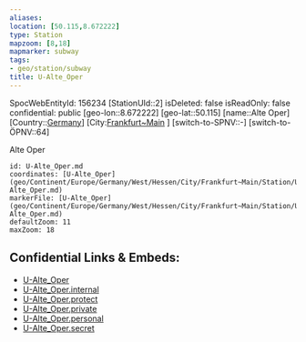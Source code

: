 ```yaml
---
aliases: 
location: [50.115,8.672222]
type: Station 
mapzoom: [8,18] 
mapmarker: subway 
tags:
- geo/station/subway
title: U-Alte_Oper
---
```

SpocWebEntityId: 156234
[StationUId::2]
isDeleted: false
isReadOnly: false
confidential: public
[geo-lon::8.672222]
[geo-lat::50.115]
[name::Alte Oper]
[Country::[Germany](geo/Continent/Europe/Germany.md)]
[City:[Frankfurt~Main](geo/Continent/Europe/Germany/West/Hessen/City/Frankfurt~Main.md) ]
[switch-to-SPNV::-]
[switch-to-ÖPNV::64]

Alte Oper

```leaflet
id: U-Alte_Oper.md
coordinates: [U-Alte_Oper](geo/Continent/Europe/Germany/West/Hessen/City/Frankfurt~Main/Station/U-Alte_Oper.md)
markerFile: [U-Alte_Oper](geo/Continent/Europe/Germany/West/Hessen/City/Frankfurt~Main/Station/U-Alte_Oper.md)
defaultZoom: 11 
maxZoom: 18
```


## Confidential Links & Embeds: 
- [U-Alte_Oper](../../../../../../../../../../_public/geo/Continent/Europe/Germany/West/Hessen/City/Frankfurt~Main/Station/U-Alte_Oper.md) 
- [U-Alte_Oper.internal](../../../../../../../../../../_internal/geo/Continent/Europe/Germany/West/Hessen/City/Frankfurt~Main/Station/U-Alte_Oper.internal.md) 
- [U-Alte_Oper.protect](../../../../../../../../../../_protect/geo/Continent/Europe/Germany/West/Hessen/City/Frankfurt~Main/Station/U-Alte_Oper.protect.md) 
- [U-Alte_Oper.private](../../../../../../../../../../_private/geo/Continent/Europe/Germany/West/Hessen/City/Frankfurt~Main/Station/U-Alte_Oper.private.md) 
- [U-Alte_Oper.personal](../../../../../../../../../../_personal/geo/Continent/Europe/Germany/West/Hessen/City/Frankfurt~Main/Station/U-Alte_Oper.personal.md) 
- [U-Alte_Oper.secret](../../../../../../../../../../_secret/geo/Continent/Europe/Germany/West/Hessen/City/Frankfurt~Main/Station/U-Alte_Oper.secret.md) 
